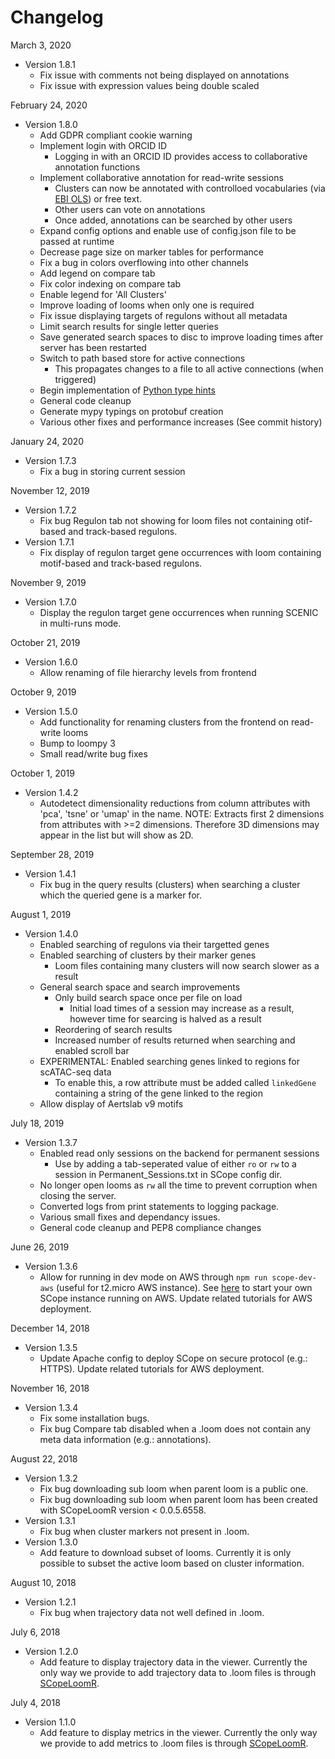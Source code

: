 # Changelog

March 3, 2020

-   Version 1.8.1
    -   Fix issue with comments not being displayed on annotations
    -   Fix issue with expression values being double scaled

February 24, 2020

-   Version 1.8.0
    -   Add GDPR compliant cookie warning
    -   Implement login with ORCID ID
        -   Logging in with an ORCID ID provides access to collaborative annotation functions
    -   Implement collaborative annotation for read-write sessions
        -   Clusters can now be annotated with controlloed vocabularies (via [EBI OLS](https://www.ebi.ac.uk/ols/index)) or free text.
        -   Other users can vote on annotations
        -   Once added, annotations can be searched by other users
    -   Expand config options and enable use of config.json file to be passed at runtime
    -   Decrease page size on marker tables for performance
    -   Fix a bug in colors overflowing into other channels
    -   Add legend on compare tab
    -   Fix color indexing on compare tab
    -   Enable legend for 'All Clusters'
    -   Improve loading of looms when only one is required
    -   Fix issue displaying targets of regulons without all metadata
    -   Limit search results for single letter queries
    -   Save generated search spaces to disc to improve loading times after server has been restarted
    -   Switch to path based store for active connections
        -   This propagates changes to a file to all active connections (when triggered)
    -   Begin implementation of [Python type hints](https://docs.python.org/3/library/typing.html)
    -   General code cleanup
    -   Generate mypy typings on protobuf creation
    -   Various other fixes and performance increases (See commit history)

January 24, 2020

-   Version 1.7.3
    -   Fix a bug in storing current session

November 12, 2019

-   Version 1.7.2
    -   Fix bug Regulon tab not showing for loom files not containing otif-based and track-based regulons.
-   Version 1.7.1
    -   Fix display of regulon target gene occurrences with loom containing motif-based and track-based regulons.

November 9, 2019

-   Version 1.7.0
    -   Display the regulon target gene occurrences when running SCENIC in multi-runs mode.

October 21, 2019

-   Version 1.6.0
    -   Allow renaming of file hierarchy levels from frontend

October 9, 2019

-   Version 1.5.0
    -   Add functionality for renaming clusters from the frontend on read-write looms
    -   Bump to loompy 3
    -   Small read/write bug fixes

October 1, 2019

-   Version 1.4.2
    -   Autodetect dimensionality reductions from column attributes with 'pca', 'tsne' or 'umap' in the name. NOTE: Extracts first 2 dimensions from attributes with >=2 dimensions. Therefore 3D dimensions may appear in the list but will show as 2D.

September 28, 2019

-   Version 1.4.1
    -   Fix bug in the query results (clusters) when searching a cluster which the queried gene is a marker for.

August 1, 2019

-   Version 1.4.0
    -   Enabled searching of regulons via their targetted genes
    -   Enabled searching of clusters by their marker genes
        -   Loom files containing many clusters will now search slower as a result
    -   General search space and search improvements
        -   Only build search space once per file on load
            -   Initial load times of a session may increase as a result, however time for searcing is halved as a result
        -   Reordering of search results
        -   Increased number of results returned when searching and enabled scroll bar
    -   EXPERIMENTAL: Enabled searching genes linked to regions for scATAC-seq data
        -   To enable this, a row attribute must be added called `linkedGene` containing a string of the gene linked to the region
    -   Allow display of Aertslab v9 motifs

July 18, 2019

-   Version 1.3.7
    -   Enabled read only sessions on the backend for permanent sessions
        -   Use by adding a tab-seperated value of either `ro` or `rw` to a session in Permanent_Sessions.txt in SCope config dir.
    -   No longer open looms as `rw` all the time to prevent corruption when closing the server.
    -   Converted logs from print statements to logging package.
    -   Various small fixes and dependancy issues.
    -   General code cleanup and PEP8 compliance changes

June 26, 2019

-   Version 1.3.6
    -   Allow for running in dev mode on AWS through `npm run scope-dev-aws` (useful for t2.micro AWS instance). See [here](https://bit.ly/2XsunFh) to start your own SCope instance running on AWS. Update related tutorials for AWS deployment.

December 14, 2018

-   Version 1.3.5
    -   Update Apache config to deploy SCope on secure protocol (e.g.: HTTPS). Update related tutorials for AWS deployment.

November 16, 2018

-   Version 1.3.4
    -   Fix some installation bugs.
    -   Fix bug Compare tab disabled when a .loom does not contain any meta data information (e.g.: annotations).

August 22, 2018

-   Version 1.3.2
    -   Fix bug downloading sub loom when parent loom is a public one.
    -   Fix bug downloading sub loom when parent loom has been created with SCopeLoomR version < 0.0.5.6558.
-   Version 1.3.1
    -   Fix bug when cluster markers not present in .loom.
-   Version 1.3.0
    -   Add feature to download subset of looms. Currently it is only possible to subset the active loom based on cluster information.

August 10, 2018

-   Version 1.2.1
    -   Fix bug when trajectory data not well defined in .loom.

July 6, 2018

-   Version 1.2.0
    -   Add feature to display trajectory data in the viewer. Currently the only way we provide to add trajectory data to .loom files is through [SCopeLoomR](https://github.com/aertslab/SCopeLoomR/).

July 4, 2018

-   Version 1.1.0
    -   Add feature to display metrics in the viewer. Currently the only way we provide to add metrics to .loom files is through [SCopeLoomR](https://github.com/aertslab/SCopeLoomR/).
